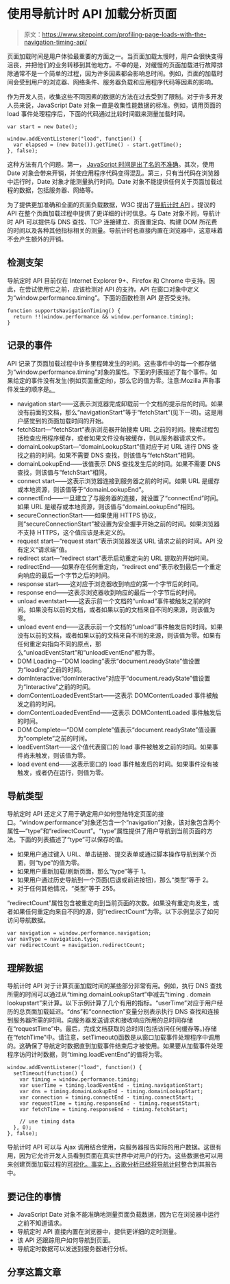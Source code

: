 # 使用导航计时 API 加载分析页面

> 原文：<https://www.sitepoint.com/profiling-page-loads-with-the-navigation-timing-api/>

页面加载时间是用户体验最重要的方面之一。当页面加载太慢时，用户会很快变得沮丧，并把他们的业务转移到其他地方。不幸的是，对缓慢的页面加载进行故障排除通常不是一个简单的过程，因为许多因素都会影响总时间。例如，页面的加载时间会受到用户的浏览器、网络条件、服务器负载和应用程序代码等因素的影响。

作为开发人员，收集这些不同因素的数据的方法在过去受到了限制。对于许多开发人员来说，JavaScript Date 对象一直是收集性能数据的标准。例如，调用页面的 load 事件处理程序后，下面的代码通过比较时间戳来测量加载时间。

```
var start = new Date();

window.addEventListener("load", function() {
  var elapsed = (new Date()).getTime() - start.getTime();
}, false);
```

这种方法有几个问题。第一， [JavaScript 时间是出了名的不准确](http://ejohn.org/blog/accuracy-of-javascript-time/ "Accuracy of JavaScript Time")。其次，使用 Date 对象会带来开销，并使应用程序代码变得混乱。第三，只有当代码在浏览器中运行时，Date 对象才能测量执行时间。Date 对象不能提供任何关于页面加载过程的数据，包括服务器、网络等。

为了提供更加准确和全面的页面负载数据，W3C 提出了[导航计时 API](https://www.w3.org/TR/navigation-timing/ "Navigation Timing") 。提议的 API 在整个页面加载过程中提供了更详细的计时信息。与 Date 对象不同，导航计时 API 可以提供与 DNS 查找、TCP 连接建立、页面重定向、构建 DOM 所花费的时间以及各种其他指标相关的测量。导航计时也直接内置在浏览器中，这意味着不会产生额外的开销。

## 检测支架

导航定时 API 目前仅在 Internet Explorer 9+、Firefox 和 Chrome 中支持。因此，在尝试使用它之前，应该检测对 API 的支持。API 在窗口对象中定义为“window.performance.timing”。下面的函数检测 API 是否受支持。

```
function supportsNavigationTiming() {
  return !!(window.performance && window.performance.timing);
}
```

## 记录的事件

API 记录了页面加载过程中许多里程碑发生的时间。这些事件中的每一个都存储为“window.performance.timing”对象的属性。下面的列表描述了每个事件。如果给定的事件没有发生(例如页面重定向)，那么它的值为零。注意:Mozilla 声称事件发生的顺序是[。](https://developer.mozilla.org/en-US/docs/Navigation_timing "Navigation Timing | Mozilla Developer Network")

*   navigation start——这表示浏览器完成卸载前一个文档的提示后的时间。如果没有前面的文档，那么“navigationStart”等于“fetchStart”(见下一项)。这是用户感觉到的页面加载时间的开始。
*   fetchStart―“fetchStart”表示浏览器开始搜索 URL 之前的时间。搜索过程包括检查应用程序缓存，或者如果文件没有被缓存，则从服务器请求文件。
*   domainLookupStart―“domainLookupStart”值对应于对 URL 进行 DNS 查找之前的时间。如果不需要 DNS 查找，则该值与“fetchStart”相同。
*   domainLookupEnd——该值表示 DNS 查找发生后的时间。如果不需要 DNS 查找，则该值与“fetchStart”相同。
*   connect start——这表示浏览器连接到服务器之前的时间。如果 URL 是缓存或本地资源，则该值等于“domainLookupEnd”。
*   connectEnd——一旦建立了与服务器的连接，就设置了“connectEnd”时间。如果 URL 是缓存或本地资源，则该值与“domainLookupEnd”相同。
*   secureConnectionStart――如果使用 HTTPS 协议，则“secureConnectionStart”被设置为安全握手开始之前的时间。如果浏览器不支持 HTTPS，这个值应该是未定义的。
*   request start―“request start”表示浏览器发送 URL 请求之前的时间。API 没有定义“请求端”值。
*   redirect start―“redirect start”表示启动重定向的 URL 提取的开始时间。
*   redirectEnd——如果存在任何重定向，“redirect end”表示收到最后一个重定向响应的最后一个字节之后的时间。
*   response start——这对应于浏览器收到响应的第一个字节后的时间。
*   response end——这表示浏览器收到响应的最后一个字节后的时间。
*   unload eventstart——这表示前一个文档的“unload”事件被触发之前的时间。如果没有以前的文档，或者如果以前的文档来自不同的来源，则该值为零。
*   unload event end——这表示前一个文档的“unload”事件触发后的时间。如果没有以前的文档，或者如果以前的文档来自不同的来源，则该值为零。如果有任何重定向指向不同的原点，那么“unloadEventStart”和“unloadEventEnd”都为零。
*   DOM Loading―“DOM loading”表示“document.readyState”值设置为“loading”之前的时间。
*   domInteractive:“domInteractive”对应于“document.readyState”值设置为“Interactive”之前的时间。
*   domContentLoadedEventStart――这表示 DOMContentLoaded 事件被触发之前的时间。
*   domContentLoadedEventEnd——这表示 DOMContentLoaded 事件触发后的时间。
*   DOM Complete―“DOM complete”值表示“document.readyState”值设置为“complete”之前的时间。
*   loadEventStart——这个值代表窗口的 load 事件被触发之前的时间。如果事件尚未触发，则该值为零。
*   load event end——这表示窗口的 load 事件触发后的时间。如果事件没有被触发，或者仍在运行，则值为零。

## 导航类型

导航定时 API 还定义了用于确定用户如何登陆特定页面的接口。“window.performance”对象还包含一个“navigation”对象，该对象包含两个属性―“type”和“redirectCount”。“type”属性提供了用户导航到当前页面的方法。下面的列表描述了“type”可以保存的值。

*   如果用户通过键入 URL、单击链接、提交表单或通过脚本操作导航到某个页面，则“type”的值为零。
*   如果用户重新加载/刷新页面，那么“type”等于 1。
*   如果用户通过历史导航到一个页面(后退或前进按钮)，那么“类型”等于 2。
*   对于任何其他情况，“类型”等于 255。

“redirectCount”属性包含被重定向到当前页面的次数。如果没有重定向发生，或者如果任何重定向来自不同的源，则“redirectCount”为零。以下示例显示了如何访问导航数据。

```
var navigation = window.performance.navigation;
var navType = navigation.type;
var redirectCount = navigation.redirectCount;
```

## 理解数据

导航计时 API 对于计算页面加载时间的某些部分非常有用。例如，执行 DNS 查找所需的时间可以通过从“timing.domainLookupStart”中减去“timing . domain lookupstart”来计算。以下示例计算了几个有用的指标。“userTime”对应于用户经历的总页面加载延迟。“dns”和“connection”变量分别表示执行 DNS 查找和连接到服务器所需的时间。向服务器发送请求和接收响应所用的总时间存储在“requestTime”中。最后，完成文档获取的总时间(包括访问任何缓存等。)存储在“fetchTime”中。请注意，setTimeout()函数是从窗口加载事件处理程序中调用的。这确保了导航定时数据直到加载事件结束后才被使用。如果要从加载事件处理程序访问计时数据，则“timing.loadEventEnd”的值将为零。

```
window.addEventListener("load", function() {
  setTimeout(function() {
    var timing = window.performance.timing;
    var userTime = timing.loadEventEnd - timing.navigationStart;
    var dns = timing.domainLookupEnd - timing.domainLookupStart;
    var connection = timing.connectEnd - timing.connectStart;
    var requestTime = timing.responseEnd - timing.requestStart;
    var fetchTime = timing.responseEnd - timing.fetchStart;

    // use timing data
  }, 0);
}, false);
```

导航计时 API 可以与 Ajax 调用结合使用，向服务器报告实际的用户数据。这很有用，因为它允许开发人员看到页面在真实世界中对用户的行为。这些数据也可以用来创建页面加载过程的[可视化。事实上，谷歌分析已经](http://www.cjihrig.com/development/html5/navigation-timing.htm "Navigation Timing Data")[将导航计时](http://calendar.perfplanet.com/2011/a-practical-guide-to-the-navigation-timing-api/ "A Practical Guide to the Navigation Timing API")整合到其报告中。

## 要记住的事情

*   JavaScript Date 对象不能准确地测量页面负载数据，因为它在浏览器中运行之前不知道请求。
*   导航定时 API 直接内置在浏览器中，提供更详细的定时测量。
*   该 API 还跟踪用户如何导航到页面。
*   导航定时数据可以发送到服务器进行分析。

## 分享这篇文章